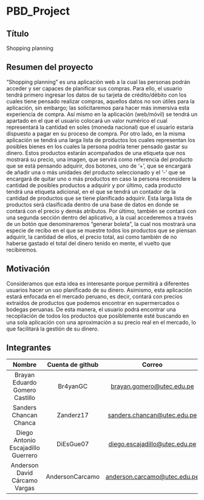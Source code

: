 # PBD_Project
## Título
Shopping planning

## Resumen del proyecto
“Shopping planning” es una aplicación web a la cual las personas podrán acceder y ser capaces de planificar sus compras. Para ello, el usuario tendrá primero ingresar los datos de su tarjeta de crédito/débito con los cuales tiene pensado realizar compras, aquellos datos no son útiles para la aplicación, sin embargo; las solicitaremos para hacer más inmersiva esta experiencia de compra. Así mismo en la aplicación (web/móvil) se tendrá un apartado en el que el usuario colocará un valor numérico el cual representará la cantidad en soles (moneda nacional) que el usuario estaría dispuesto a pagar en su proceso de compra. Por otro lado, en la misma aplicación se tendrá una larga lista de productos los cuales representan los posibles bienes en los cuales la persona podría tener pensado gastar su dinero. Estos productos estarán acompañados de una etiqueta que nos mostrará su precio, una imagen, que servirá como referencia del producto que se está pensando adquirir, dos botones, uno de ‘+’, que se encargará de añadir una o más unidades del producto seleccionado y el ‘-’ que se encargará de quitar uno o más productos en caso la persona reconsidere la cantidad de posibles productos a adquirir y por último, cada producto tendrá una etiqueta adicional, en el que se tendrá un contador de la cantidad de productos que se tiene planificado adquirir. Esta larga lista de productos será clasificada dentro de una base de datos en donde se contará con el precio y demás atributos. Por último, también se contará con una segunda sección dentro del aplicativo, a la cual accederemos a través de un botón que denominaremos “generar boleta”, la cual nos mostrará una especie de recibo en el que se muestre todos los productos que se piensan adquirir, la cantidad de ellos, el precio total, así como también de no haberse gastado el total del dinero tenido en mente, el vuelto que recibiremos.

## Motivación
Consideramos que esta idea es interesante porque permitirá a diferentes usuarios hacer un uso planificado de su dinero. Asimismo, esta aplicación estará enfocada en el mercado peruano, es decir, contará con precios extraídos de productos que podemos encontrar en supermercados o bodegas peruanas. De esta manera, el usuario podrá encontrar una recopilación de todos los productos que posiblemente esté buscando en una sola aplicación con una aproximación a su precio real en el mercado, lo que facilitará la gestión de su dinero.

## Integrantes
| Nombre | Cuenta de github | Correo |
| :---:         |     :---:      |          :---: |
| Brayan Eduardo Gomero Castillo   | Br4yanGC     | brayan.gomero@utec.edu.pe    |
| Sanders Chancan Chanca      | Zanderz17       | sanders.chancan@utec.edu.pe      |
| Diego Antonio Escajadillo Guerrero     | DiEsGue07       | diego.escajadillo@utec.edu.pe      |
| Anderson David Cárcamo Vargas     | AndersonCarcamo       | anderson.carcamo@utec.edu.pe      |
